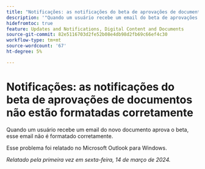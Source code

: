 ```yaml
---
title: "Notificações: as notificações do beta de aprovações de documentos não estão formatadas corretamente"
description: '"Quando um usuário recebe um email do beta de aprovações do novo documento, esse email não é formatado corretamente. ”'
hidefromtoc: true
feature: Updates and Notifications, Digital Content and Documents
source-git-commit: 82e5116703d2fe52b08e4db98d2fb69c66ef4c30
workflow-type: tm+mt
source-wordcount: '67'
ht-degree: 5%

---
```



# Notificações: as notificações do beta de aprovações de documentos não estão formatadas corretamente

Quando um usuário recebe um email do novo documento aprova o beta, esse email não é formatado corretamente.

Esse problema foi relatado no Microsoft Outlook para Windows.

_Relatado pela primeira vez em sexta-feira, 14 de março de 2024._

